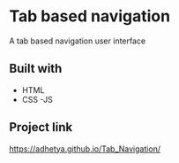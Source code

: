 # Tab based navigation

A tab based navigation user interface

## Built with

- HTML
- CSS
-JS

## Project link
https://adhetya.github.io/Tab_Navigation/
